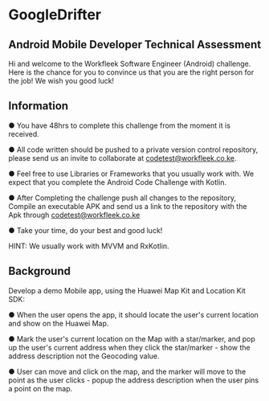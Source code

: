 # GoogleDrifter
## Android Mobile Developer Technical Assessment
Hi and welcome to the Workfleek Software Engineer (Android) challenge. Here is the
chance for you to convince us that you are the right person for the job!
We wish you good luck!

## Information
● You have 48hrs to complete this challenge from the moment it is received.

● All code written should be pushed to a private version control repository, please
send us an invite to collaborate at codetest@workfleek.co.ke.

● Feel free to use Libraries or Frameworks that you usually work with. We expect
that you complete the Android Code Challenge with Kotlin.

● After Completing the challenge push all changes to the repository, Compile an
executable APK and send us a link to the repository with the Apk through
codetest@workfleek.co.ke

● Take your time, do your best and good luck!

HINT: We usually work with MVVM and RxKotlin.

## Background

Develop a demo Mobile app, using the Huawei Map Kit and Location Kit SDK:

● When the user opens the app, it should locate the user's current location and
show on the Huawei Map.

● Mark the user's current location on the Map with a star/marker, and pop up the
user's current address when they click the star/marker - show the address
description not the Geocoding value.

● User can move and click on the map, and the marker will move to the point as the
user clicks - popup the address description when the user pins a point on the
map.

